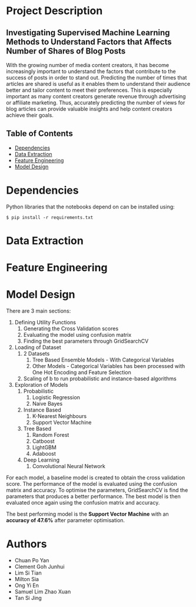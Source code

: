 # Project Description
## Investigating Supervised Machine Learning Methods to Understand Factors that Affects Number of Shares of Blog Posts
With the growing number of media content creators, it has become increasingly important to understand the factors that contribute to the success of posts in order to stand out. Predicting the number of times that articles are shared is useful as it enables them to understand their audience better and tailor content to meet their preferences. This is especially important as many content creators generate revenue through advertising or affiliate marketing. Thus, accurately predicting the number of views for blog articles can provide valuable insights and help content creators achieve their goals.

## Table of Contents
* [Dependencies](#Dependencies)
* [Data Extraction](#Data-Extraction)
* [Feature Engineering](#Feature-Engineering)
* [Model Design](#Model-Design)


# Dependencies

Python libraries that the notebooks depend on can be installed using:

```
$ pip install -r requirements.txt
```

# Data Extraction

# Feature Engineering

# Model Design
There are 3 main sections:
1. Defining Utility Functions
   1. Generating the Cross Validation scores
   2. Evaluating the model using confusion matrix
   3. Finding the best parameters through GridSearchCV
2. Loading of Dataset
   1. 2 Datasets
      1. Tree Based Ensemble Models - With Categorical Variables
      2. Other Models - Categorical Variables has been processed with One Hot Encoding and Feature Selection
   2. Scaling of b to run probabilistic and instance-based algorithms 
3. Exploration of Models
   1. Probabilistic
      1. Logistic Regression
      2. Naive Bayes
   2. Instance Based
      1. K-Nearest Neighbours
      2. Support Vector Machine
   3. Tree Based
      1. Random Forest
      2. Catboost
      3. LightGBM
      4. Adaboost
   4. Deep Learning
      1. Convolutional Neural Network

For each model, a baseline model is created to obtain the cross validation score. The performance of the model is evaluated using the confusion matrix and accuracy. To optimise the parameters, GridSearchCV is find the parameters that produces a better performance. The best model is then evaluated once again using the confusion matrix and accuracy.

The best performing model is the **Support Vector Machine** with an **accuracy of 47.6%** after parameter optimisation.


# Authors
* Chuan Po Yan
* Clement Goh Junhui
* Lim Si Tian
* Milton Sia
* Ong Yi En
* Samuel Lim Zhao Xuan
* Tan Si Jing
